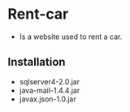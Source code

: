 # Rent-car
- Is a website used to rent a car.
## Installation
- sqlserver4-2.0.jar
- java-mail-1.4.4.jar
- javax.json-1.0.jar
